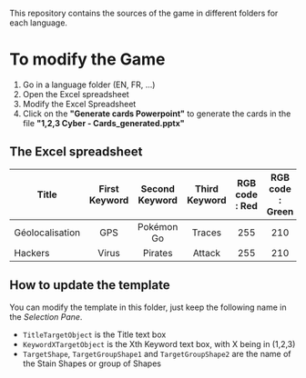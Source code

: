 
This repository contains the sources of the game in different folders for each language.

# To modify the Game

 1. Go in a language folder (EN, FR, ...)
 2. Open the Excel spreadsheet
 3. Modify the Excel Spreadsheet
 4. Click on the **"Generate cards Powerpoint"** to generate the cards in the file **"1,2,3 Cyber - Cards_generated.pptx"**

## The Excel spreadsheet

| Title         | First Keyword  | Second Keyword  | Third Keyword  | RGB code : Red | RGB code : Green | RGB code : Blue |
| ------------- |:--------------:|:---------------:|:--------------:|:--------------:|:----------------:|:---------------:|
| Géolocalisation | GPS	| Pokémon Go | Traces | 255	| 210 | 58 |
| Hackers | Virus | Pirates | Attack | 255	| 210 | 58 |

## How to update the template

You can modify the template in this folder, just keep the following name in the _Selection Pane_.

 * `TitleTargetObject` is the Title text box
 * `KeywordXTargetObject` is the Xth Keyword text box, with X being in (1,2,3)
 * `TargetShape`, `TargetGroupShape1` and `TargetGroupShape2` are the name of the Stain Shapes or group of Shapes